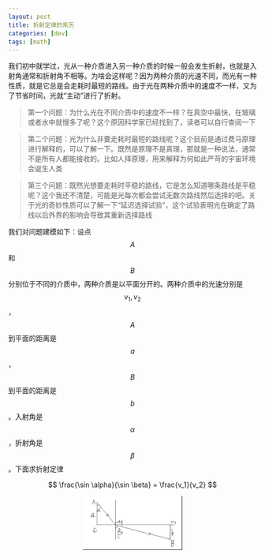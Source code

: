 ```yaml
---
layout: post
title: 折射定律的来历
categories: [dev]
tags: [math]
---
```


我们初中就学过，光从一种介质进入另一种介质的时候一般会发生折射，也就是入射角通常和折射角不相等。为啥会这样呢？因为两种介质的光速不同，而光有一种性质，就是它总是会走耗时最短的路线。由于光在两种介质中的速度不一样，又为了节省时间，光就“主动”进行了折射。

> 第一个问题：为什么光在不同介质中的速度不一样？在真空中最快，在玻璃或者水中就慢多了呢？这个原因科学家已经找到了，读者可以自行查阅一下

> 第二个问题：光为什么非要走耗时最短的路线呢？这个目前是通过费马原理进行解释的，可以了解一下。既然是原理不是真理，那就是一种说法，通常不是所有人都能接收的。比如人择原理，用来解释为何如此严苛的宇宙环境会诞生人类

> 第三个问题：既然光想要走耗时平稳的路线，它是怎么知道哪条路线是平稳呢？这个我还不清楚，可能是光每次都会尝试无数次路线然后选择的吧。关于光的奇妙性质可以了解一下“延迟选择试验”，这个试验表明光在确定了路线以后外界的影响会导致其重新选择路线

我们对问题建模如下：设点
$$A$$
和
$$B$$
分别位于不同的介质中，两种介质是以平面分开的。两种介质中的光速分别是
$$v_1, v_2$$
，
$$A$$
到平面的距离是
$$a$$
，
$$B$$
到平面的距离是
$$b$$
。入射角是
$$\alpha$$
，折射角是
$$\beta$$
。下面求折射定律

$$
\frac{\sin \alpha}{\sin \beta} = \frac{v_1}{v_2}
$$

<div align="center">
<img width="40%" src="/images/post/lightlaw.png">
</div>


